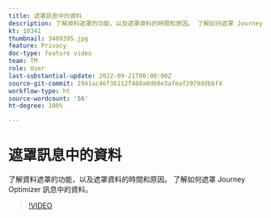 ```yaml
---
title: 遮罩訊息中的資料
description: 了解資料遮罩的功能，以及遮罩資料的時間和原因。 了解如何遮罩 Journey Optimizer 訊息中的資料。
kt: 10341
thumbnail: 3409395.jpg
feature: Privacy
doc-type: feature video
team: TM
role: User
last-substantial-update: 2022-09-21T00:00:00Z
source-git-commit: 2941ac46f36112f488a0d60e3afeaf2979ddb6f4
workflow-type: ht
source-wordcount: '56'
ht-degree: 100%

---
```



# 遮罩訊息中的資料

了解資料遮罩的功能，以及遮罩資料的時間和原因。 了解如何遮罩 Journey Optimizer 訊息中的資料。

>[!VIDEO](https://video.tv.adobe.com/v/3409395?quality=12)